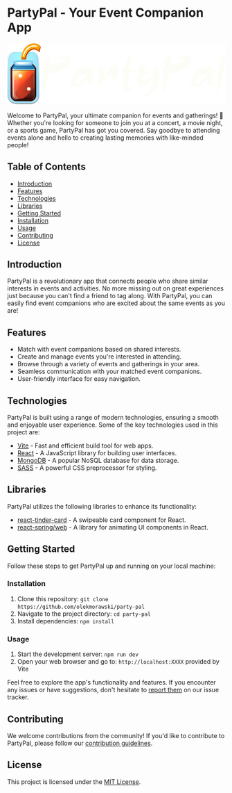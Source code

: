 # PartyPal - Your Event Companion App

![PartyPal Logo](/styles/images/logo_white_letters.png)

Welcome to PartyPal, your ultimate companion for events and gatherings! 🎉 Whether you're looking for someone to join you at a concert, a movie night, or a sports game, PartyPal has got you covered. Say goodbye to attending events alone and hello to creating lasting memories with like-minded people!

## Table of Contents

- [Introduction](#introduction)
- [Features](#features)
- [Technologies](#technologies)
- [Libraries](#libraries)
- [Getting Started](#getting-started)
- [Installation](#installation)
- [Usage](#usage)
- [Contributing](#contributing)
- [License](#license)

## Introduction

PartyPal is a revolutionary app that connects people who share similar interests in events and activities. No more missing out on great experiences just because you can't find a friend to tag along. With PartyPal, you can easily find event companions who are excited about the same events as you are!

## Features

- Match with event companions based on shared interests.
- Create and manage events you're interested in attending.
- Browse through a variety of events and gatherings in your area.
- Seamless communication with your matched event companions.
- User-friendly interface for easy navigation.

## Technologies

PartyPal is built using a range of modern technologies, ensuring a smooth and enjoyable user experience. Some of the key technologies used in this project are:

- [Vite](https://vitejs.dev/) - Fast and efficient build tool for web apps.
- [React](https://reactjs.org/) - A JavaScript library for building user interfaces.
- [MongoDB](https://www.mongodb.com/) - A popular NoSQL database for data storage.
- [SASS](https://sass-lang.com/) - A powerful CSS preprocessor for styling.

## Libraries

PartyPal utilizes the following libraries to enhance its functionality:

- [react-tinder-card](https://github.com/3DJakob/react-tinder-card) - A swipeable card component for React.
- [react-spring/web](https://github.com/pmndrs/react-spring) - A library for animating UI components in React.

## Getting Started

Follow these steps to get PartyPal up and running on your local machine:

### Installation

1. Clone this repository: `git clone https://github.com/olekmorawski/party-pal`
2. Navigate to the project directory: `cd party-pal`
3. Install dependencies: `npm install`

### Usage

1. Start the development server: `npm run dev`
2. Open your web browser and go to: `http://localhost:XXXX` provided by Vite

Feel free to explore the app's functionality and features. If you encounter any issues or have suggestions, don't hesitate to [report them](link-to-issue-tracker) on our issue tracker.

## Contributing

We welcome contributions from the community! If you'd like to contribute to PartyPal, please follow our [contribution guidelines](link-to-contributing-guidelines).

## License

This project is licensed under the [MIT License](link-to-license-file).
